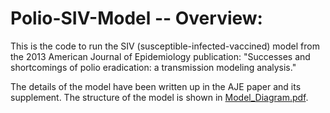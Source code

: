 # Polio-SIV-Model -- Overview:

This is the code to run the SIV (susceptible-infected-vaccined) model from the 2013 American Journal of Epidemiology publication: "Successes and shortcomings of polio eradication: a transmission modeling analysis."  

The details of the model have been written up in the AJE paper and its supplement.  The structure of the model is shown in [Model_Diagram.pdf](https://github.com/bryanmayer/Polio-SIV-Model/blob/master/Model_Diagram.pdf). 